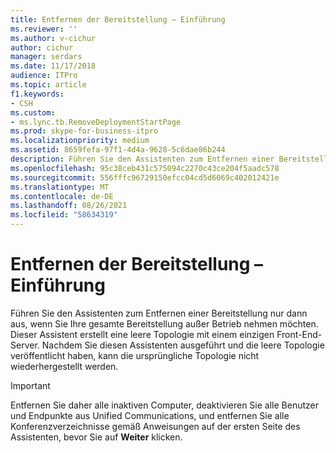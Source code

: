 ```yaml
---
title: Entfernen der Bereitstellung – Einführung
ms.reviewer: ''
ms.author: v-cichur
author: cichur
manager: serdars
ms.date: 11/17/2018
audience: ITPro
ms.topic: article
f1.keywords:
- CSH
ms.custom:
- ms.lync.tb.RemoveDeploymentStartPage
ms.prod: skype-for-business-itpro
ms.localizationpriority: medium
ms.assetid: 8659fefa-97f1-4d4a-9628-5c6dae86b244
description: Führen Sie den Assistenten zum Entfernen einer Bereitstellung nur dann aus, wenn Sie Ihre gesamte Bereitstellung außer Betrieb nehmen möchten. Dieser Assistent erstellt eine leere Topologie mit einem einzigen Front-End-Server. Nachdem Sie diesen Assistenten ausgeführt und die leere Topologie veröffentlicht haben, kann die ursprüngliche Topologie nicht wiederhergestellt werden.
ms.openlocfilehash: 95c38ceb431c575094c2270c43ce204f5aadc578
ms.sourcegitcommit: 556fffc96729150efcc04cd5d6069c402012421e
ms.translationtype: MT
ms.contentlocale: de-DE
ms.lasthandoff: 08/26/2021
ms.locfileid: "58634319"
---
```

# <a name="remove-deployment-introduction"></a>Entfernen der Bereitstellung – Einführung
 
Führen Sie den Assistenten zum Entfernen einer Bereitstellung nur dann aus, wenn Sie Ihre gesamte Bereitstellung außer Betrieb nehmen möchten. Dieser Assistent erstellt eine leere Topologie mit einem einzigen Front-End-Server. Nachdem Sie diesen Assistenten ausgeführt und die leere Topologie veröffentlicht haben, kann die ursprüngliche Topologie nicht wiederhergestellt werden.
  
> [!IMPORTANT]
> Entfernen Sie daher alle inaktiven Computer, deaktivieren Sie alle Benutzer und Endpunkte aus Unified Communications, und entfernen Sie alle Konferenzverzeichnisse gemäß Anweisungen auf der ersten Seite des Assistenten, bevor Sie auf **Weiter** klicken. 
  

